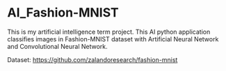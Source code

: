 # AI_Fashion-MNIST

This is my artificial intelligence term project. This AI python application classifies images in Fashion-MNIST dataset with Artificial Neural Network and Convolutional Neural Network.

Dataset: https://github.com/zalandoresearch/fashion-mnist
